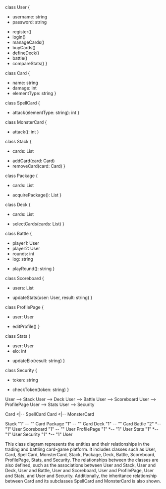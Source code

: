 class User {
- username: string
- password: string
+ register()
+ login()
+ manageCards()
+ buyCards()
+ defineDeck()
+ battle()
+ compareStats()
  }

class Card {
- name: string
- damage: int
- elementType: string
  }

class SpellCard {
- attack(elementType: string): int
  }

class MonsterCard {
- attack(): int
  }

class Stack {
- cards: List<Card>
+ addCard(card: Card)
+ removeCard(card: Card)
  }

class Package {
- cards: List<Card>
+ acquirePackage(): List<Card>
  }

class Deck {
- cards: List<Card>
+ selectCards(cards: List<Card>)
  }

class Battle {
- player1: User
- player2: User
- rounds: int
- log: string
+ playRound(): string
  }

class Scoreboard {
- users: List<User>
+ updateStats(user: User, result: string)
  }

class ProfilePage {
- user: User
+ editProfile()
  }

class Stats {
- user: User
- elo: int
+ updateElo(result: string)
  }

class Security {
- token: string
+ checkToken(token: string)
  }

User --> Stack
User --> Deck
User --> Battle
User --> Scoreboard
User --> ProfilePage
User --> Stats
User --> Security

Card <|-- SpellCard
Card <|-- MonsterCard

Stack "1" *-- "*" Card
Package "1" *-- "*" Card
Deck "1" *-- "*" Card
Battle "2" *-- "1" User
Scoreboard "1" *-- "*" User
ProfilePage "1" *-- "1" User
Stats "1" *-- "1" User
Security "1" *-- "1" User

This class diagram represents the entities and their relationships in the trading and battling card-game platform. It includes classes such as User, Card, SpellCard, MonsterCard, Stack, Package, Deck, Battle, Scoreboard, ProfilePage, Stats, and Security. The relationships between the classes are also defined, such as the associations between User and Stack, User and Deck, User and Battle, User and Scoreboard, User and ProfilePage, User and Stats, and User and Security. Additionally, the inheritance relationship between Card and its subclasses SpellCard and MonsterCard is also shown.